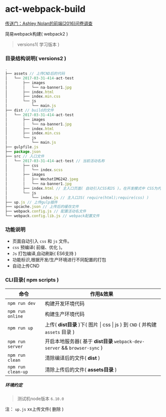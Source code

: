 # act-webpack-build
[传送门：Ashley Nolan的前端(2016)问卷调查](https://ashleynolan.co.uk/blog/frontend-tooling-survey-2016-results)

简易webpack构建( webpack2 )

> versions1( 学习版本 )

### 目录结构说明( versions2 )

```javascript
.
├── assets // 上传CND后的代码
│   └── 2017-03-31-414-act-test
│       ├── images
│       │   └── na-banner1.jpg
│       ├── index.html
│       ├── index.min.css
│       └── js
│           └── main.js
├── dist // build的文件
│   └── 2017-03-31-414-act-test
│       ├── images
│       │   └── na-banner1.jpg
│       ├── index.html
│       ├── index.min.css
│       └── js
│           └── main.js
├── gulpfile.js
├── package.json
├── src // 入口文件
│   └── 2017-03-31-414-act-test // 当前活动名称
│       ├── css
│       │   └── index.scss
│       ├── images
│       │   ├── WechatIMG242.jpeg
│       │   └── na-banner1.jpg
│       ├── index.html // 主入口页面( 自动引入CSS和JS )。在开发模式中 CSS为内嵌入HTML(不是外链形式)
│       └── js
│           └── index.js // 主入口JS( require(html);require(css) )
├── up.js // 上传gulp插件
├── upcache.json // 上传后的缓存文件
├── webpack.config.js // 配置活动名文件
└── webpack.config.lib.js // webpack配置文件
```

### 功能说明

- 页面自动引入 `css` 和 `js` 文件。
- `css` 预编译( 前缀、优化 )。
- `Js` 打包编译,自动刷新( ES6支持 )
- 功能标识,根据开发/生产环境进行不同配置的打包
- 自动上传CND

### CLI目录( npm scripts )

| 命令                 | 作用&效果                                    |
| ------------------ | ---------------------------------------- |
| `npm run dev`      | 构建开发环境代码                                 |
| `npm run online`   | 构建生产环境代码                                 |
| `npm run up`       | 上传( **dist目录** )下( 图片 \| css \| js ) 到 `CND` ( 并构建 `assets` 目录 ) |
| `npm run server`   | 开启本地服务器( 基于 **dist目录** `webpack-dev-server` && `browser-sync` ) |
| `npm run clean`    | 清除编译后的文件( **dist** )                     |
| `npm run clean-up` | 清除上传后的文件( **assets目录** )                 |

##### 环境约定

>  测试机node版本 `6.10.0`

注： `up.js` xx上传文件( 删除 )

